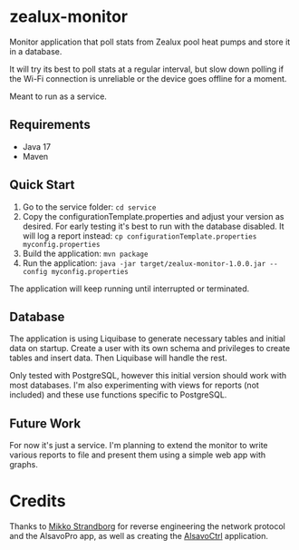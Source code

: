 # zealux-monitor
Monitor application that poll stats from Zealux pool heat pumps and store it in
a database.

It will try its best to poll stats at a regular interval, but slow down polling
if the Wi-Fi connection is unreliable or the device goes offline for a moment.

Meant to run as a service.

## Requirements
* Java 17
* Maven

## Quick Start

1. Go to the service folder: `cd service`
2. Copy the configurationTemplate.properties and adjust your version as desired.
For early testing it's best to run with the database disabled. It will log a
report instead: `cp configurationTemplate.properties myconfig.properties`
3. Build the application:
`mvn package`
4. Run the application:
`java -jar target/zealux-monitor-1.0.0.jar --config myconfig.properties`

The application will keep running until interrupted or terminated.

## Database

The application is using Liquibase to generate necessary tables and initial data
on startup. Create a user with its own schema and privileges to create tables
and insert data. Then Liquibase will handle the rest.

Only tested with PostgreSQL, however this initial version should work with most
databases. I'm also experimenting with views for reports (not included) and
these use functions specific to PostgreSQL.

## Future Work

For now it's just a service. I'm planning to extend the monitor to write
various reports to file and present them using a simple web app with graphs.

# Credits

Thanks to [Mikko Strandborg](https://github.com/strandborg) for reverse
engineering the network protocol and the AlsavoPro app, as well as creating
the [AlsavoCtrl](https://github.com/strandborg/AlsavoCtrl) application.
